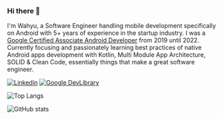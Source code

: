### Hi there 👋

I'm Wahyu, a Software Engineer handling mobile development specifically on Android with 5+ years of experience in the startup industry. I was a [Google Certified Associate Android Developer](https://www.credential.net/62f48fc6-dfef-4604-a900-b59a5d2cc17c) from 2019 until 2022. Currently focusing and passionately learning best practices of native Android apps development with Kotlin, Multi Module App Architecture, SOLID & Clean Code, essentially things that make a great software engineer.

<p>
<a href="https://linkedin.com/in/hyuwah"><img alt="Linkedin" src="https://img.shields.io/badge/Linkedin-blue?style=for-the-badge&logo=linkedin" /></a>
<a href="https://devlibrary.withgoogle.com/authors/hyuwah"><img alt="Google DevLibrary" src="https://img.shields.io/badge/Google_DevLibrary-grey?style=for-the-badge&logo=android"/></a>
</p>

![Top Langs](https://github-readme-stats-lime-omega.vercel.app/api/top-langs/?username=hyuwah&theme=light&hide_langs_below=1&layout=compact)

![GitHub stats](https://github-readme-stats-lime-omega.vercel.app/api?username=hyuwah&show_icons=true&include_all_commits=true&count_private=true&number_format=short&hide=contribs)
